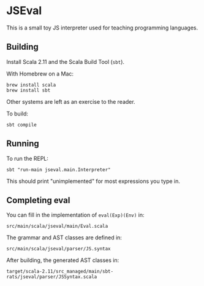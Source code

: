 # JSEval

This is a small toy JS interpreter used for teaching programming languages.

## Building

Install Scala 2.11 and the Scala Build Tool (`sbt`).

With Homebrew on a Mac:

    brew install scala
    brew install sbt

Other systems are left as an exercise to the reader.

To build:

    sbt compile

## Running

To run the REPL:

    sbt "run-main jseval.main.Interpreter"

This should print "unimplemented" for most expressions you type in.

## Completing eval

You can fill in the implementation of `eval(Exp)(Env)` in:

    src/main/scala/jseval/main/Eval.scala

The grammar and AST classes are defined in:

    src/main/scala/jseval/parser/JS.syntax

After building, the generated AST classes in:

    target/scala-2.11/src_managed/main/sbt-rats/jseval/parser/JSSyntax.scala
